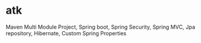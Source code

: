 # atk



Maven Multi Module Project,
Spring boot,
Spring Security,
Spring MVC,
Jpa repository,
Hibernate,
Custom Spring Properties
